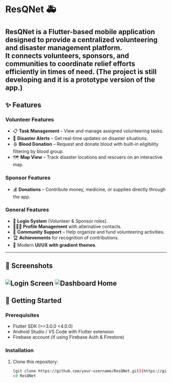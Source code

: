 # ResQNet 🚑

ResQNet is a Flutter-based mobile application designed to provide a **centralized volunteering and disaster management platform**.  
It connects **volunteers, sponsors, and communities** to coordinate relief efforts efficiently in times of need.
(The project is still developing and it is a prototype version of the app.)
---

## ✨ Features

### Volunteer Features
- 📋 **Task Management** – View and manage assigned volunteering tasks.  
- 🚨 **Disaster Alerts** – Get real-time updates on disaster situations.  
- 🩸 **Blood Donation** – Request and donate blood with built-in eligibility filtering by blood group.  
- 🗺 **Map View** – Track disaster locations and rescuers on an interactive map.  

### Sponsor Features
- 💰 **Donations** – Contribute money, medicine, or supplies directly through the app.  


### General Features
- 🔐 **Login System** (Volunteer & Sponsor roles).  
- 🧑‍🤝‍🧑 **Profile Management** with alternative contacts. 
- 👥 **Community Support** – Help organize and fund volunteering activities.   
- 🏆 **Achievements** for recognition of contributions.  
- 🎨 Modern **UI/UX with gradient themes**.  

---

## 📱 Screenshots
![Login Screen](assets/ResQNet.jpg)
![Dashboard Home](assets/3.png)
---

## 🚀 Getting Started

### Prerequisites
- Flutter SDK (>=3.0.0 <4.0.0)  
- Android Studio / VS Code with Flutter extension  
- Firebase account (if using Firebase Auth & Firestore)  

### Installation

1. Clone this repository:
   ```bash
   [git clone https://github.com/your-username/ResQNet.git](https://github.com/Tusher44/ResQNet.git)
   cd ResQNet
